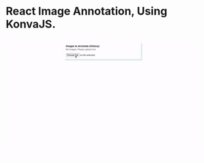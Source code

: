# React Image Annotation, Using KonvaJS.
![Alt Text](https://github.com/iamverto/react-image-annotation/blob/main/public/ezgif-3-cf43078aa86c.gif)
